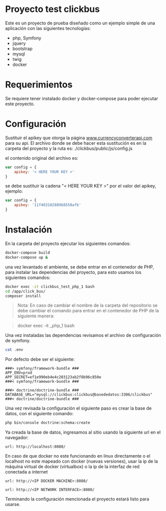 # Proyecto test clickbus 
Este es un proyecto de prueba diseñado como un ejemplo simple de una aplicación con las siguientes tecnologías:
* php, Symfony
* jquery
* bootstrap
* mysql
* twig
* docker

# Requerimientos
Se requiere tener instalado docker y docker-compose para poder ejecutar este proyecto.

# Configuración
Sustituir el apikey que otorga la página www.currencyconverterapi.com para su api. El archivo donde se debe hacer esta sustitución es en la carpeta del proyecto y la ruta es: ./clickbus/public/js/config.js

el contenido original del archivo es:

```javascript
var config = {
	apikey: '< HERE YOUR KEY >'
}
```
se debe sustituir la cadena "< HERE YOUR KEY >" por el valor del apikey, ejemplo:

```javascript
var config = {
	apikey: '11f40310288968550afb'
}
```

# Instalación
En la carpeta del proyecto ejecutar los siguientes comandos:

```bash
docker-compose build
docker-compose up &
```
una vez levantado el ambiente, se debe entrar en el contenedor de PHP, para instalar las dependencias del proyecto, para esto usamos los siguientes comandos:

```bash
docker exec -it clickbus_test_php_1 bash
cd /app/click_bus/
composer install
```
> Nota: En caso de cambiar el nombre de la carpeta del repositorio se debe cambiar el comando para entrar en el contenedor de PHP de la siguiente manera:

> docker exec -it <Nombre de la carpeta>_php_1 bash

Una vez instaladas las dependencias revisamos el archivo de configuración de symfony.

```bash
cat .env
```
Por defecto debe ser el siguiente:

```plaintext
###> symfony/framework-bundle ###
APP_ENV=prod
APP_SECRET=ef1e990eb4e4c203123ab2f8b96c850e
###< symfony/framework-bundle ###

###> doctrine/doctrine-bundle ###
DATABASE_URL="mysql://clickbus:clickbus@basededatos:3306/clickbus"
###< doctrine/doctrine-bundle ###
```
Una vez revisada la configuración el siguiente paso es crear la base de datos, con el siguiente comando:

```bash
php bin/console doctrine:schema:create
```
Ya creada la base de datos, ingresamos al sitio usando la siguiente url en el navegador: 
```plaintext
url: http://localhost:8080/
```
En caso de que docker no este funcionando en linux directamente o el localhost no este mapeado con docker (nuevas versiones), usar la ip de la máquina virtual de docker (virtualbox) o la ip de la interfaz de red conectada a internet

```plaintext
url: http://<IP DOCKER MACHINE>:8080/
```
```plaintext
url: http://<IP NETWORK INTERFACE>:8080/
```
Terminando la configuración mencionada el proyecto estará listo para usarse.